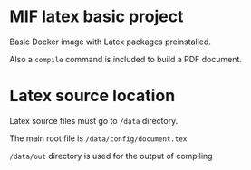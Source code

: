 # MIF latex basic project 

Basic Docker image with Latex packages preinstalled.

Also a `compile` command is included to build a PDF document.

# Latex source location

Latex source files must go to `/data` directory. 

The main root file is `/data/config/document.tex`

`/data/out` directory is used for the output of compiling
